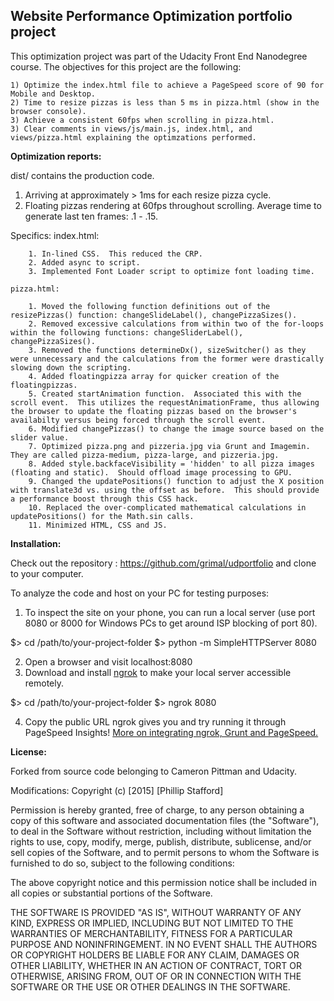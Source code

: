## Website Performance Optimization portfolio project

This optimization project was part of the Udacity Front End Nanodegree course.  The objectives for this project are the following:

	1) Optimize the index.html file to achieve a PageSpeed score of 90 for Mobile and Desktop.
	2) Time to resize pizzas is less than 5 ms in pizza.html (show in the browser console).
	3) Achieve a consistent 60fps when scrolling in pizza.html.
	3) Clear comments in views/js/main.js, index.html, and views/pizza.html explaining the optimzations performed.

**Optimization reports:**

dist/ contains the production code.

1. Arriving at approximately > 1ms for each resize pizza cycle.
2. Floating pizzas rendering at 60fps throughout scrolling. Average time to generate last ten frames: .1 - .15.

  Specifics:
	index.html:

		1. In-lined CSS.  This reduced the CRP.
		2. Added async to script.
		3. Implemented Font Loader script to optimize font loading time.

	pizza.html:

		1. Moved the following function definitions out of the resizePizzas() function: changeSlideLabel(), changePizzaSizes().
		2. Removed excessive calculations from within two of the for-loops within the following functions: changeSliderLabel(), changePizzaSizes().
		3. Removed the functions determineDx(), sizeSwitcher() as they were unnecessary and the calculations from the former were drastically slowing down the scripting.
		4. Added floatingpizza array for quicker creation of the floatingpizzas.
		5. Created startAnimation function.  Associated this with the scroll event.  This utilizes the requestAnimationFrame, thus allowing the browser to update the floating pizzas based on the browser's availabilty versus being forced through the scroll event.
		6. Modified changePizzas() to change the image source based on the slider value.
		7. Optimized pizza.png and pizzeria.jpg via Grunt and Imagemin.  They are called pizza-medium, pizza-large, and pizzeria.jpg.
		8. Added style.backfaceVisibility = 'hidden' to all pizza images (floating and static).  Should offload image processing to GPU.
		9. Changed the updatePositions() function to adjust the X position with translate3d vs. using the offset as before.  This should provide a performance boost through this CSS hack.
		10. Replaced the over-complicated mathematical calculations in updatePositions() for the Math.sin calls.
		11. Minimized HTML, CSS and JS.


**Installation:**

Check out the repository : https://github.com/grimal/udportfolio and clone to your computer.

To analyze the code and host on your PC for testing purposes:

1. To inspect the site on your phone, you can run a local server (use port 8080 or 8000 for Windows PCs to get around ISP blocking of port 80).

  $> cd /path/to/your-project-folder
  $> python -m SimpleHTTPServer 8080

2. Open a browser and visit localhost:8080
3. Download and install [ngrok](https://ngrok.com/) to make your local server accessible remotely.

  $> cd /path/to/your-project-folder
  $> ngrok 8080

4. Copy the public URL ngrok gives you and try running it through PageSpeed Insights! [More on integrating ngrok, Grunt and PageSpeed.](http://www.jamescryer.com/2014/06/12/grunt-pagespeed-and-ngrok-locally-testing/)

**License:**

Forked from source code belonging to Cameron Pittman and Udacity.

Modifications:
Copyright (c) [2015] [Phillip Stafford]

Permission is hereby granted, free of charge, to any person obtaining a copy
of this software and associated documentation files (the "Software"), to deal
in the Software without restriction, including without limitation the rights
to use, copy, modify, merge, publish, distribute, sublicense, and/or sell
copies of the Software, and to permit persons to whom the Software is
furnished to do so, subject to the following conditions:

The above copyright notice and this permission notice shall be included in all
copies or substantial portions of the Software.

THE SOFTWARE IS PROVIDED "AS IS", WITHOUT WARRANTY OF ANY KIND, EXPRESS OR
IMPLIED, INCLUDING BUT NOT LIMITED TO THE WARRANTIES OF MERCHANTABILITY,
FITNESS FOR A PARTICULAR PURPOSE AND NONINFRINGEMENT. IN NO EVENT SHALL THE
AUTHORS OR COPYRIGHT HOLDERS BE LIABLE FOR ANY CLAIM, DAMAGES OR OTHER
LIABILITY, WHETHER IN AN ACTION OF CONTRACT, TORT OR OTHERWISE, ARISING FROM,
OUT OF OR IN CONNECTION WITH THE SOFTWARE OR THE USE OR OTHER DEALINGS IN THE
SOFTWARE.